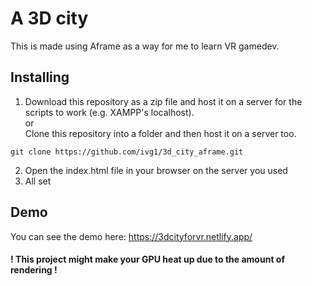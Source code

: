 # A 3D city
This is made using Aframe as a way for me to learn VR gamedev.

## Installing
1. Download this repository as a zip file and host it on a server for the scripts to work (e.g. XAMPP's localhost).  
or  
Clone this repository into a folder and then host it on a server too.  
```
git clone https://github.com/ivg1/3d_city_aframe.git
```
2. Open the index.html file in your browser on the server you used
3. All set

## Demo
You can see the demo here: https://3dcityforvr.netlify.app/

#### ! This project might make your GPU heat up due to the amount of rendering !
